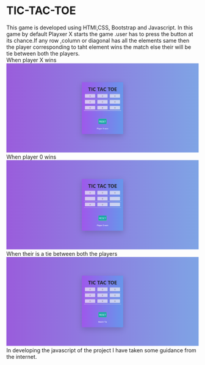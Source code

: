 # TIC-TAC-TOE
This game is developed using HTMl,CSS, Bootstrap and Javascript. In this game by default Playxer X starts the game .user has to press the button at its chance.If any row ,column or diagonal has all the elements same then the player corresponding to taht element wins the match else their will be tie between both the players.
<br>
When player X wins
<img src="https://github.com/NikitaGupta-17/TIC-TAC-TOE/blob/main/player_X_Won.png">
When player 0 wins
<img src="https://github.com/NikitaGupta-17/TIC-TAC-TOE/blob/main/Player%200%20won.png">
When their is a tie between both the players
<img src="https://github.com/NikitaGupta-17/TIC-TAC-TOE/blob/main/Match%20Tie.png">
In developing the javascript of the project I have taken some guidance from the internet.
